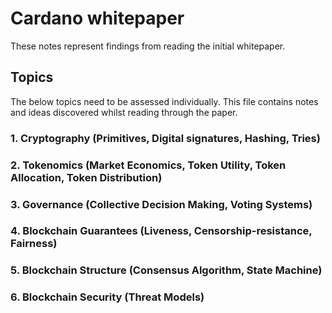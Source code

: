 # Cardano whitepaper

These notes represent findings from reading the initial whitepaper.

## Topics

The below topics need to be assessed individually. This file contains notes and ideas discovered whilst reading through the paper.

### 1. Cryptography (Primitives, Digital signatures, Hashing, Tries)

### 2. Tokenomics (Market Economics, Token Utility, Token Allocation, Token Distribution)

### 3. Governance (Collective Decision Making, Voting Systems)

### 4. Blockchain Guarantees (Liveness, Censorship-resistance, Fairness)

### 5. Blockchain Structure (Consensus Algorithm, State Machine)

### 6. Blockchain Security (Threat Models)

